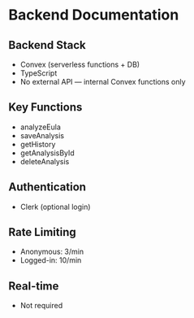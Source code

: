 # Backend Documentation

## Backend Stack
- Convex (serverless functions + DB)
- TypeScript
- No external API — internal Convex functions only

## Key Functions
- analyzeEula
- saveAnalysis
- getHistory
- getAnalysisById
- deleteAnalysis

## Authentication
- Clerk (optional login)

## Rate Limiting
- Anonymous: 3/min
- Logged-in: 10/min

## Real-time
- Not required